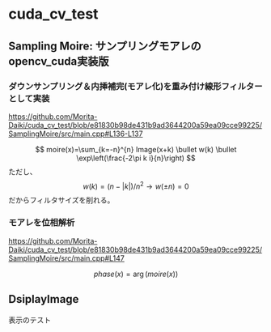 # cuda_cv_test

## Sampling Moire: サンプリングモアレのopencv_cuda実装版
### ダウンサンプリング＆内挿補完(モアレ化)を重み付け線形フィルターとして実装

https://github.com/Morita-Daiki/cuda_cv_test/blob/e81830b98de431b9ad3644200a59ea09cce99225/SamplingMoire/src/main.cpp#L136-L137

$$ moire(x)=\sum_{k=-n}^{n} Image(x+k) \bullet w(k) \bullet \exp\left(\frac{-2\pi k i}{n}\right) $$
ただし、
$$ w(k)=(n-|k|)/{n^2}\rightarrow  w(\pm n)=0$$
だからフィルタサイズを削れる。

### モアレを位相解析

https://github.com/Morita-Daiki/cuda_cv_test/blob/e81830b98de431b9ad3644200a59ea09cce99225/SamplingMoire/src/main.cpp#L147

$$ phase(x)=\arg({moire(x)}) $$


## DsiplayImage
表示のテスト
